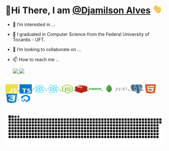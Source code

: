 



<h1>👋Hi There, I am <a  href="https://techytushar.github.io/">@Djamilson Alves</a> <img  src="https://raw.githubusercontent.com/ABSphreak/ABSphreak/master/gifs/Hi.gif" width="30px"></h1>
 <div>
 
 - 👀 I’m interested in ...
- 🌱 I graduated in Computer Science from the Federal University of Tocantis - UFT.
- 💞️ I’m looking to collaborate on ...
- 📫 How to reach me ...
 
  <a href="https://github.com/djamilson">
  <img height="180em" src="https://github-readme-stats.vercel.app/api?username=djamilson&show_icons=true&theme=dracula&include_all_commits=true&count_private=true"/>
  <img height="180em" src="https://github-readme-stats.vercel.app/api/top-langs/?username=djamilson&layout=compact&langs_count=7&theme=dracula"/>
</div>
<div style="display: inline_block"><br>
  <img align="center" alt="Djamilson-Js" height="30" width="40" src="https://raw.githubusercontent.com/devicons/devicon/master/icons/javascript/javascript-plain.svg">
  <img align="center" alt="Djamilson-Ts" height="30" width="40" src="https://raw.githubusercontent.com/devicons/devicon/master/icons/typescript/typescript-plain.svg">
  <img align="center" alt="Djamilson-React" height="30" width="40" src="https://raw.githubusercontent.com/devicons/devicon/master/icons/react/react-original.svg">
 <img align="center" alt="Djamilson-React-Native" height="30" width="40" src="https://raw.githubusercontent.com/devicons/devicon/master/icons/react/react-original.svg">
 
 <img align="center" alt="Djamilson-Nodejs" height="30" width="40" src="https://raw.githubusercontent.com/devicons/devicon/master/icons/nodejs/nodejs-original.svg">
 
 <img align="center" alt="Djamilson-Redis" height="30" width="40" src="https://raw.githubusercontent.com/devicons/devicon/master/icons/redis/redis-original.svg">
 
 <img align="center" alt="Djamilson-Nginx" height="30" width="40" src="https://raw.githubusercontent.com/devicons/devicon/master/icons/nginx/nginx-original.svg">
 
 
 <img align="center" alt="Djamilson-MongoDb" height="30" width="40" src="https://raw.githubusercontent.com/devicons/devicon/master/icons/mongodb/mongodb-original.svg">
 
 <img align="center" alt="Djamilson-Nextjs" height="30" width="40" src="https://raw.githubusercontent.com/devicons/devicon/master/icons/nextjs/nextjs-original-wordmark.svg">
 
  <img align="center" alt="Djamilson-Postgres" height="30" width="40" src="https://raw.githubusercontent.com/devicons/devicon/master/icons/postgresql/postgresql-original.svg">
 
 

 <img align="center" alt="Djamilson-HTML" height="30" width="40" src="https://raw.githubusercontent.com/devicons/devicon/master/icons/html5/html5-original.svg">
  <img align="center" alt="Djamilson-CSS" height="30" width="40" src="https://raw.githubusercontent.com/devicons/devicon/master/icons/css3/css3-original.svg">
 
  <img align="center" alt="Djamilson-Csharp" height="30" width="40" src="https://raw.githubusercontent.com/devicons/devicon/master/icons/digitalocean/digitalocean-original.svg">
 
 
 
</div>
  
  ##
 
<div> 
   
  ![Snake animation](https://github.com/djamilson/djamilson/blob/output/github-contribution-grid-snake.svg)
 
</div>
